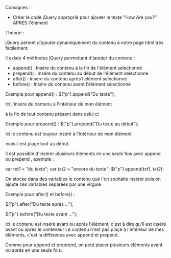 Consignes :

- Créer le code jQuery approprié pour ajouter le texte "How Are you?" APRES l'élément <p>




 Théorie :

 jQuery permet d'ajouter dynamiquement du contenu à notre page html trés facilement.

 Il existe 4 méthodes jQuery permettant d'jaouter du contenu :

 - append() : Insére du contenu à la fin de l'élément selectionné
 - prepend() : Insére du contenu au début de l'élément selectionné
 - after() : Insére du contenu aprés l'élément selectionné
 - before() : Insére du contenu avant l'élément selectionné

Exemple pour append() :
 $("p").append("Du texte");

 Ici j'insére du contenu à l'intérieur de mon élément <p> à la fin de tout contenu présent dans celui ci


Exemple pour prepend() :
 $("p").prepend("Du texte au début");

 Ici le contenu est toujour inséré à l'intérieur de mon élément <p> mais il est plaçé tout au début.


Il est possible d'insérer plusieurs éléments en une seule fois avec append ou prepend , exemple :

   var txt1 = "du texte";
   var txt2 = "<span>encore du texte</span>";
   $("p").append(txt1, txt2);

   On stocke dans des variables le contenu que l'on souhaite insérer puis on ajoute ces variables séparées par une virgule


  Exemple pour after() et before() :

  $("p").after("Du texte aprés ...");

  $("p").before("Du texte avant ...");

  Ici le contenu est inséré avant ou aprés l'élément, c'est à dire qu'il est inséré avant ou aprés le conteneur
  Le contenu n'est pas plaçé à l'intérieur de mes éléments, c'est la différence avec append et prepend.


  Comme pour append et preprend, on peut placer plusieurs éléments avant ou aprés en une seule fois.




